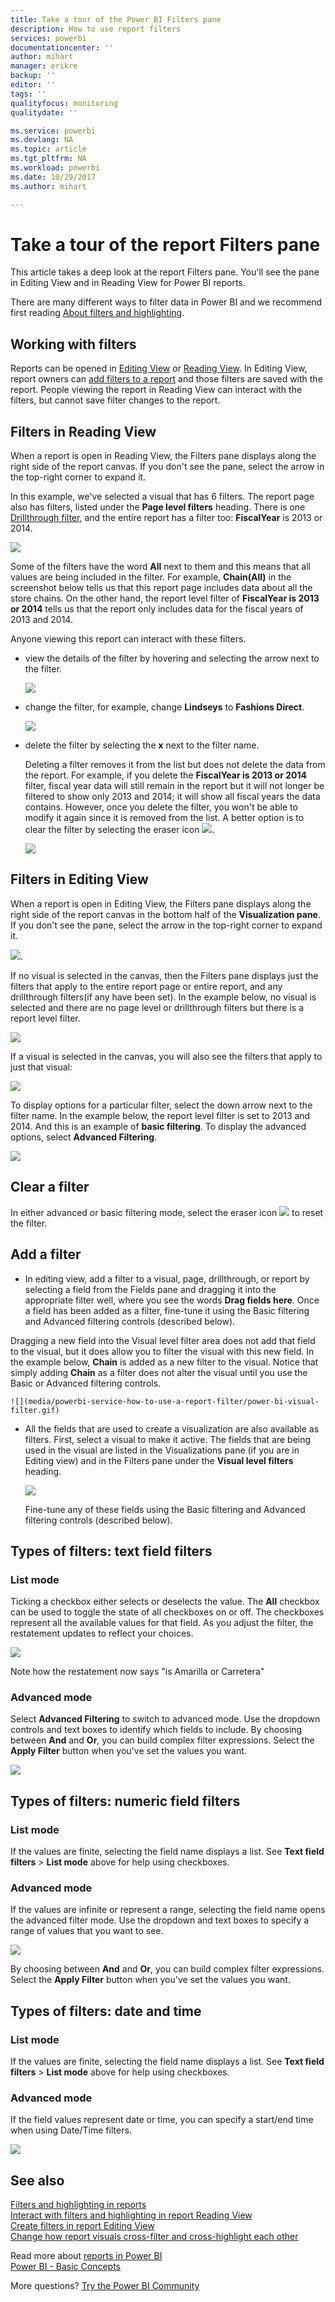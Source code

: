 ```yaml
---
title: Take a tour of the Power BI Filters pane
description: How to use report filters
services: powerbi
documentationcenter: ''
author: mihart
manager: erikre
backup: ''
editor: ''
tags: ''
qualityfocus: monitoring
qualitydate: ''

ms.service: powerbi
ms.devlang: NA
ms.topic: article
ms.tgt_pltfrm: NA
ms.workload: powerbi
ms.date: 10/29/2017
ms.author: mihart

---
```

# Take a tour of the report Filters pane
This article takes a deep look at the report Filters pane. You'll see the pane in Editing View and in Reading View for Power BI reports.

There are many different ways to filter data in Power BI and we recommend first reading [About filters and highlighting](powerbi-service-about-filters-and-highlighting-in-reports.md).

## Working with filters
Reports can be opened in [Editing View](powerbi-service-interact-with-a-report-in-editing-view.md) or [Reading View](powerbi-service-interact-with-a-report-in-reading-view.md). In Editing View, report owners can [add filters to a report](powerbi-service-add-a-filter-to-a-report.md) and those filters are saved with the report. People viewing the report in Reading View can interact with the filters, but cannot save filter changes to the report.

## Filters in Reading View
When a report is open in Reading View, the Filters pane displays along the right side of the report canvas. If you don't see the pane, select the arrow in the top-right corner to expand it.

In this example, we've selected a visual that has 6 filters. The report page also has filters, listed under the **Page level filters** heading. There is one [Drillthrough filter](powerbi-service-add-a-filter-to-a-report.md), and the entire report has a filter too:  **FiscalYear** is 2013 or 2014.

![](media/powerbi-service-how-to-use-a-report-filter/power-bi-filter-list.png)

Some of the filters have the word **All** next to them and this means that all values are being included in the filter.  For example, **Chain(All)** in the screenshot below tells us that this report page includes data about all the store chains.  On the other hand, the report level filter of **FiscalYear is 2013 or 2014** tells us that the report only includes data for the fiscal years of 2013 and 2014.

Anyone viewing this report can interact with these filters.

* view the details of the filter by hovering and selecting the arrow next to the filter.
  
   ![](media/powerbi-service-interact-with-a-report-in-reading-view/power-bi-expan-filter.png)
* change the filter, for example, change **Lindseys** to **Fashions Direct**.
  
     ![](media/powerbi-service-interact-with-a-report-in-reading-view/power-bi-filter-chain.png)
* delete the filter by selecting the **x** next to the filter name.
  
  Deleting a filter removes it from the list but does not delete the data from the report.  For example, if you delete the **FiscalYear is 2013 or 2014** filter, fiscal year data will still remain in the report but it will not longer be filtered to show only 2013 and 2014; it will show all fiscal years the data contains.  However, once you delete the filter, you won't be able to modify it again since it is removed from the list. A better option is to clear the filter by selecting the eraser icon ![](media/powerbi-service-interact-with-a-report-in-reading-view/power-bi-eraser-icon.png).
  
  ![](media/powerbi-service-how-to-use-a-report-filter/power-bi-delete-filter.png)

## Filters in Editing View
When a report is open in Editing View, the Filters pane displays along the right side of the report canvas in the bottom half of the **Visualization pane**. If you don't see the pane, select the arrow in the top-right corner to expand it.

![](media/powerbi-service-how-to-use-a-report-filter/power-bi-all-filters.png).  

If no visual is selected in the canvas, then the Filters pane displays just the filters that apply to the entire report page or entire report, and any drillthrough filters(if any have been set). In the example below, no visual is selected and there are no page level or drillthrough filters but there is a report level filter.  

![](media/powerbi-service-how-to-use-a-report-filter/power-bi-no-visual.png)  

If a visual is selected in the canvas, you will also see the filters that apply to just that visual:   

![](media/powerbi-service-how-to-use-a-report-filter/power-bi-visual-filters.png)

To display options for a particular filter, select the down arrow next to the filter name.  In the example below, the report level filter is set to 2013 and 2014. And this is an example of **basic filtering**.  To display the advanced options, select **Advanced Filtering**.

![](media/powerbi-service-how-to-use-a-report-filter/PBI_FilterListDropdown.jpg)

## Clear a filter
 In either advanced or basic filtering mode, select the eraser icon  ![](media/powerbi-service-how-to-use-a-report-filter/PBI_eraserIcon.jpg) to reset the filter. 

## Add a filter
* In editing view, add a filter to a visual, page, drillthrough, or report by selecting a field from the Fields pane and dragging it into the appropriate filter well, where you see the words **Drag fields here**. Once a field has been added as a filter, fine-tune it using the Basic filtering and Advanced filtering controls (described below).

Dragging a new field into the Visual level filter area does not add that field to the visual, but it does allow you to filter the visual with this new field. In the example below, **Chain** is added as a new filter to the visual. Notice that simply adding **Chain** as a filter does not alter the visual until you use the Basic or Advanced filtering controls.

    ![](media/powerbi-service-how-to-use-a-report-filter/power-bi-visual-filter.gif)

* All the fields that are used to create a visualization are also available as filters. First, select a visual to make it active. The fields that are being used in the visual are listed in the Visualizations pane (if you are in Editing view) and in the Filters pane under the **Visual level filters** heading.
  
   ![](media/powerbi-service-how-to-use-a-report-filter/power-bi-visual-filter.png)  
  
   Fine-tune any of these fields using the Basic filtering and Advanced filtering controls (described below).

## Types of filters: text field filters
### List mode
Ticking a checkbox either selects or deselects the value. The **All** checkbox can be used to toggle the state of all checkboxes on or off. The checkboxes represent all the available values for that field.  As you adjust the filter, the restatement updates to reflect your choices. 

![](media/powerbi-service-how-to-use-a-report-filter/PBI_restatement.png)

Note how the restatement now says "is Amarilla or Carretera"

### Advanced mode
Select **Advanced Filtering** to switch to advanced mode. Use the dropdown controls and text boxes to identify which fields to include. By choosing between **And** and **Or**, you can build complex filter expressions. Select the **Apply Filter** button when you've set the values you want.  

![](media/powerbi-service-how-to-use-a-report-filter/aboutFilters.png)

## Types of filters: numeric field filters
### List mode
If the values are finite, selecting the field name displays a list.  See **Text field filters** &gt; **List mode** above for help using checkboxes.   

### Advanced mode
If the values are infinite or represent a range, selecting the field name opens the advanced filter mode. Use the dropdown and text boxes to specify a range of values that you want to see. 

![](media/powerbi-service-how-to-use-a-report-filter/PBI_dropdown-and-text.png)

By choosing between **And** and **Or**, you can build complex filter expressions. Select the **Apply Filter** button when you've set the values you want.

## Types of filters: date and time
### List mode
If the values are finite, selecting the field name displays a list.  See **Text field filters** &gt; **List mode** above for help using checkboxes.   

### Advanced mode
If the field values represent date or time, you can specify a start/end time when using Date/Time filters.  

![](media/powerbi-service-how-to-use-a-report-filter/PBI_date-time-filters.png)

## See also
[Filters and highlighting in reports](powerbi-service-about-filters-and-highlighting-in-reports.md)  
[Interact with filters and highlighting in report Reading View](powerbi-service-interact-with-a-report-in-reading-view.md)  
[Create filters in report Editing View](powerbi-service-add-a-filter-to-a-report.md)  
[Change how report visuals cross-filter and cross-highlight each other](powerbi-service-visual-interactions.md)

Read more about [reports in Power BI](powerbi-service-reports.md)  
[Power BI - Basic Concepts](powerbi-service-basic-concepts.md)

More questions? [Try the Power BI Community](http://community.powerbi.com/)

